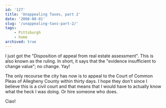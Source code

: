 ```yaml
---
id: '127'
title: 'Unappealing Taxes, part 2'
date: '2008-08-01'
slug: '/unappealing-taxs-part-2/'
tags:
    - Pittsburgh
    - home
archived: true
---
```


I just got the "Disposition of appeal from real estate assessment". This is
also known as the ruling. In short, it says that the "evidence insufficient to
change value"; no change. Yay!

The only recourse the city has now is to appeal to the Court of Common Pleas
of Allegheny County within thirty days. I hope they don't since I believe this
is a civil court and that means that I would have to actually know what the
heck I was doing. Or hire someone who does.

Ciao!<!-- more -->
